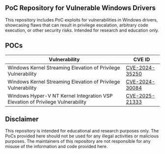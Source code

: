 ## PoC Repository for Vulnerable Windows Drivers

This repository includes PoC exploits for vulnerabilities in Windows drivers, showcasing flaws that can result in privilege escalation, arbitrary code execution, or other security risks. Intended for research and education only.


## POCs

| Vulnerability | CVE ID |
| ------------- | ------ |
| Windows Kernel Streaming Elevation of Privilege Vulnerability| [CVE-2024-35250](https://msrc.microsoft.com/update-guide/vulnerability/CVE-2024-35250) |
| Windows Kernel Streaming Elevation of Privilege Vulnerability| [CVE-2024-30084](https://msrc.microsoft.com/update-guide/vulnerability/CVE-2024-30084) |
| Windows Hyper-V NT Kernel Integration VSP Elevation of Privilege Vulnerability| [CVE-2025-21333](https://msrc.microsoft.com/update-guide/vulnerability/CVE-2025-21333) |

## Disclaimer

This repository is intended for educational and research purposes only. The PoCs provided here should not be used for any illegal activities or malicious purposes. The maintainers of this repository are not responsible for any misuse of the information and code provided here.
